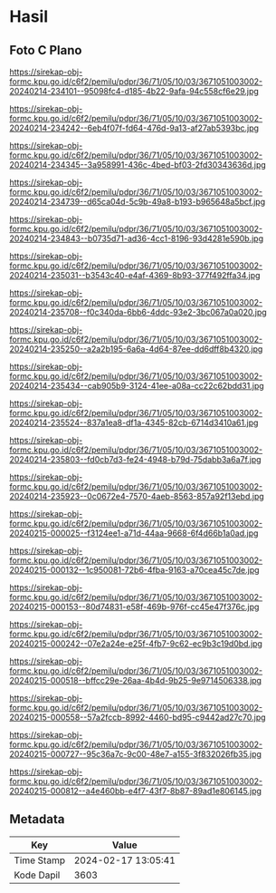 # Hasil

## Foto C Plano

https://sirekap-obj-formc.kpu.go.id/c6f2/pemilu/pdpr/36/71/05/10/03/3671051003002-20240214-234101--95098fc4-d185-4b22-9afa-94c558cf6e29.jpg

https://sirekap-obj-formc.kpu.go.id/c6f2/pemilu/pdpr/36/71/05/10/03/3671051003002-20240214-234242--6eb4f07f-fd64-476d-9a13-af27ab5393bc.jpg

https://sirekap-obj-formc.kpu.go.id/c6f2/pemilu/pdpr/36/71/05/10/03/3671051003002-20240214-234345--3a958991-436c-4bed-bf03-2fd30343636d.jpg

https://sirekap-obj-formc.kpu.go.id/c6f2/pemilu/pdpr/36/71/05/10/03/3671051003002-20240214-234739--d65ca04d-5c9b-49a8-b193-b965648a5bcf.jpg

https://sirekap-obj-formc.kpu.go.id/c6f2/pemilu/pdpr/36/71/05/10/03/3671051003002-20240214-234843--b0735d71-ad36-4cc1-8196-93d4281e590b.jpg

https://sirekap-obj-formc.kpu.go.id/c6f2/pemilu/pdpr/36/71/05/10/03/3671051003002-20240214-235031--b3543c40-e4af-4369-8b93-377f492ffa34.jpg

https://sirekap-obj-formc.kpu.go.id/c6f2/pemilu/pdpr/36/71/05/10/03/3671051003002-20240214-235708--f0c340da-6bb6-4ddc-93e2-3bc067a0a020.jpg

https://sirekap-obj-formc.kpu.go.id/c6f2/pemilu/pdpr/36/71/05/10/03/3671051003002-20240214-235250--a2a2b195-6a6a-4d64-87ee-dd6dff8b4320.jpg

https://sirekap-obj-formc.kpu.go.id/c6f2/pemilu/pdpr/36/71/05/10/03/3671051003002-20240214-235434--cab905b9-3124-41ee-a08a-cc22c62bdd31.jpg

https://sirekap-obj-formc.kpu.go.id/c6f2/pemilu/pdpr/36/71/05/10/03/3671051003002-20240214-235524--837a1ea8-df1a-4345-82cb-6714d3410a61.jpg

https://sirekap-obj-formc.kpu.go.id/c6f2/pemilu/pdpr/36/71/05/10/03/3671051003002-20240214-235803--fd0cb7d3-fe24-4948-b79d-75dabb3a6a7f.jpg

https://sirekap-obj-formc.kpu.go.id/c6f2/pemilu/pdpr/36/71/05/10/03/3671051003002-20240214-235923--0c0672e4-7570-4aeb-8563-857a92f13ebd.jpg

https://sirekap-obj-formc.kpu.go.id/c6f2/pemilu/pdpr/36/71/05/10/03/3671051003002-20240215-000025--f3124ee1-a71d-44aa-9668-6f4d66b1a0ad.jpg

https://sirekap-obj-formc.kpu.go.id/c6f2/pemilu/pdpr/36/71/05/10/03/3671051003002-20240215-000132--1c950081-72b6-4fba-9163-a70cea45c7de.jpg

https://sirekap-obj-formc.kpu.go.id/c6f2/pemilu/pdpr/36/71/05/10/03/3671051003002-20240215-000153--80d74831-e58f-469b-976f-cc45e47f376c.jpg

https://sirekap-obj-formc.kpu.go.id/c6f2/pemilu/pdpr/36/71/05/10/03/3671051003002-20240215-000242--07e2a24e-e25f-4fb7-9c62-ec9b3c19d0bd.jpg

https://sirekap-obj-formc.kpu.go.id/c6f2/pemilu/pdpr/36/71/05/10/03/3671051003002-20240215-000518--bffcc29e-26aa-4b4d-9b25-9e9714506338.jpg

https://sirekap-obj-formc.kpu.go.id/c6f2/pemilu/pdpr/36/71/05/10/03/3671051003002-20240215-000558--57a2fccb-8992-4460-bd95-c9442ad27c70.jpg

https://sirekap-obj-formc.kpu.go.id/c6f2/pemilu/pdpr/36/71/05/10/03/3671051003002-20240215-000727--95c36a7c-9c00-48e7-a155-3f832026fb35.jpg

https://sirekap-obj-formc.kpu.go.id/c6f2/pemilu/pdpr/36/71/05/10/03/3671051003002-20240215-000812--a4e460bb-e4f7-43f7-8b87-89ad1e806145.jpg


## Metadata

| Key        | Value               |
| ---------- | ------------------- |
| Time Stamp | 2024-02-17 13:05:41 |
| Kode Dapil | 3603                |



